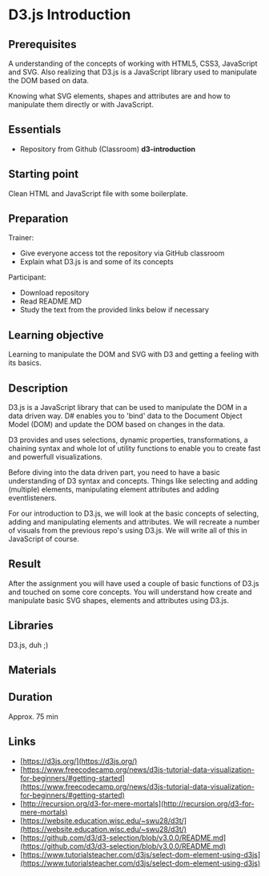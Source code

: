 # D3.js Introduction

## Prerequisites

A understanding of the concepts of working with HTML5, CSS3, JavaScript and SVG. Also realizing that D3.js is a JavaScript library used to manipulate the DOM based on data.

Knowing what SVG elements, shapes and attributes are and how to manipulate them directly or with JavaScript.

## Essentials

- Repository from Github (Classroom) **d3-introduction**

## Starting point

Clean HTML and JavaScript file with some boilerplate.

## Preparation

Trainer:

- Give everyone access tot the repository via GitHub classroom
- Explain what D3.js is and some of its concepts

Participant:

- Download repository
- Read README.MD
- Study the text from the provided links below if necessary

## Learning objective

Learning to manipulate the DOM and SVG with D3 and getting a feeling with its basics.

## Description

D3.js is a JavaScript library that can be used to manipulate the DOM in a data driven way. D# enables you to &#39;bind&#39; data to the Document Object Model (DOM) and update the DOM based on changes in the data.

D3 provides and uses selections, dynamic properties, transformations, a chaining syntax and whole lot of utility functions to enable you to create fast and powerfull visualizations.

Before diving into the data driven part, you need to have a basic understanding of D3 syntax and concepts. Things like selecting and adding (multiple) elements, manipulating element attributes and adding eventlisteners.

For our introduction to D3.js, we will look at the basic concepts of selecting, adding and manipulating elements and attributes. We will recreate a number of visuals from the previous repo&#39;s using D3.js. We will write all of this in JavaScript of course.

## Result

After the assignment you will have used a couple of basic functions of D3.js and touched on some core concepts. You will understand how create and manipulate basic SVG shapes, elements and attributes using D3.js.

## Libraries

D3.js, duh ;)

## Materials

## Duration

Approx. 75 min

## Links

- [https://d3js.org/](https://d3js.org/)
- [https://www.freecodecamp.org/news/d3js-tutorial-data-visualization-for-beginners/#getting-started](https://www.freecodecamp.org/news/d3js-tutorial-data-visualization-for-beginners/#getting-started)
- [http://recursion.org/d3-for-mere-mortals](http://recursion.org/d3-for-mere-mortals)
- [https://website.education.wisc.edu/~swu28/d3t/](https://website.education.wisc.edu/~swu28/d3t/)
- [https://github.com/d3/d3-selection/blob/v3.0.0/README.md](https://github.com/d3/d3-selection/blob/v3.0.0/README.md)
- [https://www.tutorialsteacher.com/d3js/select-dom-element-using-d3js](https://www.tutorialsteacher.com/d3js/select-dom-element-using-d3js)